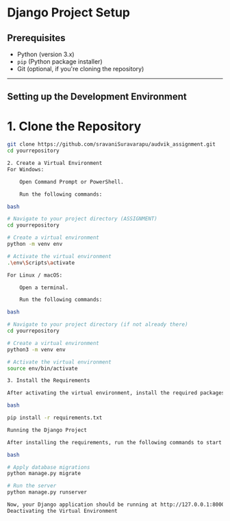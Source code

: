 # Django Project Setup

## Prerequisites

- Python (version 3.x)
- `pip` (Python package installer)
- Git (optional, if you're cloning the repository)

---
## Setting up the Development Environment

# 1. Clone the Repository 

```bash
git clone https://github.com/sravaniSuravarapu/audvik_assignment.git
cd yourrepository

2. Create a Virtual Environment
For Windows:

    Open Command Prompt or PowerShell.

    Run the following commands:

bash

# Navigate to your project directory (ASSIGNMENT)
cd yourrepository

# Create a virtual environment
python -m venv env

# Activate the virtual environment
.\env\Scripts\activate

For Linux / macOS:

    Open a terminal.

    Run the following commands:

bash

# Navigate to your project directory (if not already there)
cd yourrepository

# Create a virtual environment
python3 -m venv env

# Activate the virtual environment
source env/bin/activate

3. Install the Requirements

After activating the virtual environment, install the required packages using pip:

bash

pip install -r requirements.txt

Running the Django Project

After installing the requirements, run the following commands to start the Django development server:

bash

# Apply database migrations
python manage.py migrate

# Run the server
python manage.py runserver

Now, your Django application should be running at http://127.0.0.1:8000/!
Deactivating the Virtual Environment





